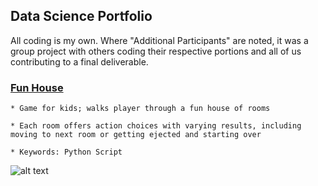 Data Science Portfolio
----------------------------------------------------------------------------------------------------------------------

All coding is my own. Where "Additional Participants" are noted, it was a group project with others coding their respective portions and all of us contributing to a final deliverable.

### [Fun House](https://github.com/krystent2/Data_Science_Examples/blob/master/Fun_House/FunHouseGame.py)

	* Game for kids; walks player through a fun house of rooms

	* Each room offers action choices with varying results, including moving to next room or getting ejected and starting over

	* Keywords: Python Script

![alt text](https://github.com/krystent2/Data_Science_Examples/blob/master/Fun_House/FunHouseScript.png)








